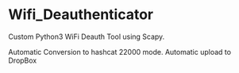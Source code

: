 # Wifi_Deauthenticator
Custom Python3 WiFi Deauth Tool using Scapy.

Automatic Conversion to hashcat 22000 mode.
Automatic upload to DropBox
